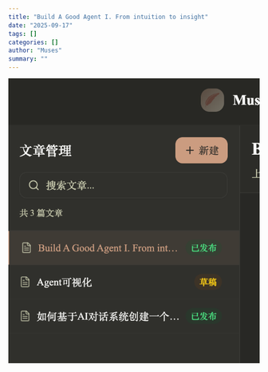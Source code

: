 ```yaml
---
title: "Build A Good Agent I. From intuition to insight"
date: "2025-09-17"
tags: []
categories: []
author: "Muses"
summary: ""
---
```


<img src="https://raw.githubusercontent.com/Rain1601/rain.blog.repo/main/assets/images/image.png" isuploading="false"><p></p>
